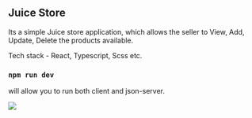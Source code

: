 ## Juice Store

Its a simple Juice store application, which allows the seller to View, Add, Update, Delete the products available.

Tech stack - React, Typescript, Scss etc.

### `npm run dev`

will allow you to run both client and json-server.

![](./im/juice-store.png)
